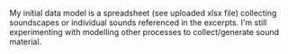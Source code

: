 My initial data model is a spreadsheet (see uploaded xlsx file) collecting soundscapes or individual sounds referenced in the excerpts. I'm still experimenting with modelling other processes to collect/generate sound material.

